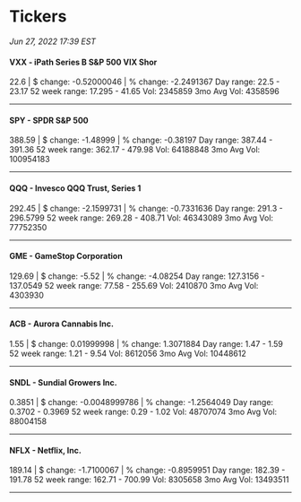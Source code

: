 # Tickers
*Jun 27, 2022 17:39 EST*

#### VXX - iPath Series B S&P 500 VIX Shor
22.6 | $ change: -0.52000046 | % change: -2.2491367
Day range: 22.5 - 23.17 52 week range: 17.295 - 41.65
Vol: 2345859 3mo Avg Vol: 4358596

---

#### SPY - SPDR S&P 500
388.59 | $ change: -1.48999 | % change: -0.38197
Day range: 387.44 - 391.36 52 week range: 362.17 - 479.98
Vol: 64188848 3mo Avg Vol: 100954183

---

#### QQQ - Invesco QQQ Trust, Series 1
292.45 | $ change: -2.1599731 | % change: -0.7331636
Day range: 291.3 - 296.5799 52 week range: 269.28 - 408.71
Vol: 46343089 3mo Avg Vol: 77752350

---

#### GME - GameStop Corporation
129.69 | $ change: -5.52 | % change: -4.08254
Day range: 127.3156 - 137.0549 52 week range: 77.58 - 255.69
Vol: 2410870 3mo Avg Vol: 4303930

---

#### ACB - Aurora Cannabis Inc.
1.55 | $ change: 0.01999998 | % change: 1.3071884
Day range: 1.47 - 1.59 52 week range: 1.21 - 9.54
Vol: 8612056 3mo Avg Vol: 10448612

---

#### SNDL - Sundial Growers Inc.
0.3851 | $ change: -0.0048999786 | % change: -1.2564049
Day range: 0.3702 - 0.3969 52 week range: 0.29 - 1.02
Vol: 48707074 3mo Avg Vol: 88004158

---

#### NFLX - Netflix, Inc.
189.14 | $ change: -1.7100067 | % change: -0.8959951
Day range: 182.39 - 191.78 52 week range: 162.71 - 700.99
Vol: 8305658 3mo Avg Vol: 13493511

---

